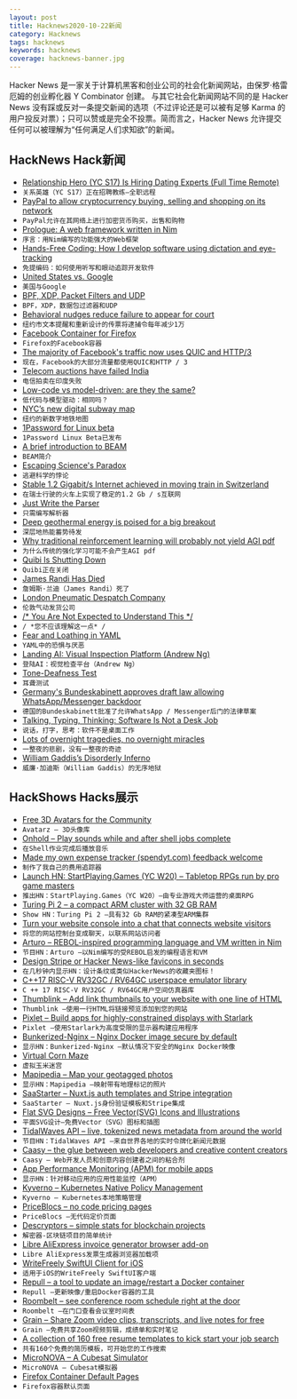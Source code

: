 ```yaml
---
layout: post
title: Hacknews2020-10-22新闻
category: Hacknews
tags: hacknews
keywords: hacknews
coverage: hacknews-banner.jpg
---
```


Hacker News 是一家关于计算机黑客和创业公司的社会化新闻网站，由保罗·格雷厄姆的创业孵化器 Y Combinator 创建。
与其它社会化新闻网站不同的是 Hacker News 没有踩或反对一条提交新闻的选项（不过评论还是可以被有足够 Karma 的用户投反对票）；只可以赞或是完全不投票。简而言之，Hacker News 允许提交任何可以被理解为“任何满足人们求知欲”的新闻。

## HackNews Hack新闻


- [Relationship Hero (YC S17) Is Hiring Dating Experts (Full Time Remote)](https://relationshiphero.com/careers?role=coach)
- `关系英雄（YC S17）正在招聘教练–全职远程`
- [PayPal to allow cryptocurrency buying, selling and shopping on its network](https://www.reuters.com/article/paypal-cryptocurrency/paypal-to-allow-cryptocurrency-buying-selling-and-shopping-on-its-network-idINL1N2HB14U)
- `PayPal允许在其网络上进行加密货币购买，出售和购物`
- [Prologue: A web framework written in Nim](https://github.com/planety/prologue/releases/tag/v0.4.0)
- `序言：用Nim编写的功能强大的Web框架`
- [Hands-Free Coding: How I develop software using dictation and eye-tracking](https://joshwcomeau.com/accessibility/hands-free-coding/)
- `免提编码：如何使用听写和眼动追踪开发软件`
- [United States vs. Google](https://stratechery.com/2020/united-states-v-google/)
- `美国与Google`
- [BPF, XDP, Packet Filters and UDP](https://fly.io/blog/bpf-xdp-packet-filters-and-udp/)
- `BPF，XDP，数据包过滤器和UDP`
- [Behavioral nudges reduce failure to appear for court](https://science.sciencemag.org/content/early/2020/10/07/science.abb6591)
- `纽约市文本提醒和重新设计的传票将逮捕令每年减少1万`
- [Facebook Container for Firefox](https://www.mozilla.org/en-US/firefox/facebookcontainer/)
- `Firefox的Facebook容器`
- [The majority of Facebook's traffic now uses QUIC and HTTP/3](https://engineering.fb.com/networking-traffic/how-facebook-is-bringing-quic-to-billions/)
- `现在，Facebook的大部分流量都使用QUIC和HTTP / 3`
- [Telecom auctions have failed India](https://www.bloombergquint.com/global-economics/economics-nobel-prize-celebrates-auctions-that-failed-india)
- `电信拍卖在印度失败`
- [Low-code vs model-driven: are they the same?](https://modeling-languages.com/low-code-vs-model-driven/)
- `低代码与模型驱动：相同吗？`
- [NYC’s new digital subway map](https://www.curbed.com/2020/10/first-look-new-yorks-digital-subway-map-comes-alive-today.html)
- `纽约的新数字地铁地图`
- [1Password for Linux beta](https://blog.1password.com/1password-for-linux-beta-is-now-open/)
- `1Password Linux Beta已发布`
- [A brief introduction to BEAM](https://blog.erlang.org/a-brief-BEAM-primer/)
- `BEAM简介`
- [Escaping Science's Paradox](https://worksinprogress.co/issue/escaping-sciences-paradox/)
- `逃避科学的悖论`
- [Stable 1.2 Gigabit/s Internet achieved in moving train in Switzerland](https://www.swisscom.ch/en/about/news/2020/10/21-mehr-bandbreite-im-zug.html)
- `在瑞士行驶的火车上实现了稳定的1.2 Gb / s互联网`
- [Just Write the Parser](https://tiarkrompf.github.io/notes/?/just-write-the-parser/)
- `只需编写解析器`
- [Deep geothermal energy is poised for a big breakout](https://www.vox.com/energy-and-environment/2020/10/21/21515461/renewable-energy-geothermal-egs-ags-supercritical)
- `深层地热能蓄势待发`
- [Why traditional reinforcement learning will probably not yield AGI pdf](https://philpapers.org/archive/ALETAT-12.pdf)
- `为什么传统的强化学习可能不会产生AGI pdf`
- [Quibi Is Shutting Down](https://www.wsj.com/articles/quibi-weighs-shutting-down-as-problems-mount-11603301946)
- `Quibi正在关闭`
- [James Randi Has Died](https://web.randi.org/home/james-randi-has-died)
- `詹姆斯·兰迪（James Randi）死了`
- [London Pneumatic Despatch Company](https://en.wikipedia.org/wiki/London_Pneumatic_Despatch_Company)
- `伦敦气动发货公司`
- [/* You Are Not Expected to Understand This */](https://community.cadence.com/cadence_blogs_8/b/breakfast-bytes/posts/memorial-day)
- `/ *您不应该理解这一点* /`
- [Fear and Loathing in YAML](https://chrisshort.net/fear-and-loathing-in-yaml/)
- `YAML中的恐惧与厌恶`
- [Landing AI: Visual Inspection Platform (Andrew Ng)](https://landing.ai/landing-ai-unveils-ai-visual-inspection-platform-to-improve-quality-and-reduce-costs-for-manufacturers-worldwide/)
- `登陆AI：视觉检查平台（Andrew Ng）`
- [Tone-Deafness Test](https://www.themusiclab.org/quizzes/td)
- `耳聋测试`
- [Germany's Bundeskabinett approves draft law allowing WhatsApp/Messenger backdoor](https://www.afp.com/de/nachrichten/18/bundeskabinett-macht-weg-fuer-reform-des-verfassungsschutzrechts-frei-doc-8tj3dc1)
- `德国的Bundeskabinett批准了允许WhatsApp / Messenger后门的法律草案`
- [Talking, Typing, Thinking: Software Is Not a Desk Job](https://daniel.fone.net.nz/blog/2020/10/21/talking-typing-thinking-software-is-not-a-desk-job/)
- `说话，打字，思考：软件不是桌面工作`
- [Lots of overnight tragedies, no overnight miracles](https://www.collaborativefund.com/blog/lots-of-overnight-tragedies-no-overnight-miracles/)
- `一整夜的悲剧，没有一整夜的奇迹`
- [William Gaddis’s Disorderly Inferno](https://www.theparisreview.org/blog/2020/10/19/william-gaddiss-disorderly-inferno/)
- `威廉·加迪斯（William Gaddis）的无序地狱`


## HackShows Hacks展示

- [ Free 3D Avatars for the Community](https://www.avatarz.design/)
- `Avatarz – 3D头像库`
- [ Onhold – Play sounds while and after shell jobs complete](https://github.com/alexdelorenzo/onhold)
- `在Shell作业完成后播放音乐`
- [ Made my own expense tracker (spendyt.com) feedback welcome](https://www.spendyt.com)
- `制作了我自己的费用追踪器`
- [Launch HN: StartPlaying.Games (YC W20) – Tabletop RPGs run by pro game masters](https://startplaying.games/)
- `推出HN：StartPlaying.Games（YC W20）–由专业游戏大师运营的桌面RPG`
- [ Turing Pi 2 – a compact ARM cluster with 32 GB RAM](https://turingpi.com/turing-pi-2/)
- `Show HN：Turing Pi 2 –具有32 Gb RAM的紧凑型ARM集群`
- [ Turn your website console into a chat that connects website visitors](https://www.consolechat.io)
- `将您的网站控制台变成聊天，以联系网站访问者`
- [ Arturo – REBOL-inspired programming language and VM written in Nim](https://github.com/arturo-lang)
- `节目HN：Arturo –以Nim编写的受REBOL启发的编程语言和VM`
- [ Design Stripe or Hacker News-like favicons in seconds](https://formito.com/tools/favicon)
- `在几秒钟内显示HN：设计条纹或类似HackerNews的收藏夹图标！`
- [ C++17 RISC-V RV32GC / RV64GC userspace emulator library](https://github.com/fwsGonzo/libriscv)
- `C ++ 17 RISC-V RV32GC / RV64GC用户空间仿真器库`
- [ Thumblink – Add link thumbnails to your website with one line of HTML](https://thumblink.com/?hn)
- `Thumblink –使用一行HTML将链接预览添加到您的网站`
- [ Pixlet – Build apps for highly-constrained displays with Starlark](https://github.com/tidbyt/pixlet)
- `Pixlet –使用Starlark为高度受限的显示器构建应用程序`
- [ Bunkerized-Nginx – Nginx Docker image secure by default](https://github.com/bunkerity/bunkerized-nginx)
- `显示HN：Bunkerized-Nginx –默认情况下安全的Nginx Docker映像`
- [ Virtual Corn Maze](http://noisyowl.com/corn/)
- `虚拟玉米迷宫`
- [ Mapipedia – Map your geotagged photos](https://mapipedia.com/)
- `显示HN：Mapipedia –映射带有地理标记的照片`
- [ SaaStarter – Nuxt.js auth templates and Stripe integration](https://saastarter.com/)
- `SaaStarter – Nuxt.js身份验证模板和Stripe集成`
- [ Flat SVG Designs – Free Vector(SVG) Icons and Illustrations](https://flat-svg-designs.net/en/)
- `平面SVG设计–免费Vector（SVG）图标和插图`
- [ TidalWaves API – live, tokenized news metadata from around the world](https://tidalwaves.io)
- `节目HN：TidalWaves API –来自世界各地的实时令牌化新闻元数据`
- [ Caasy – the glue between web developers and creative content creators](https://caasy.io)
- `Caasy – Web开发人员和创意内容创建者之间的粘合剂`
- [ App Performance Monitoring (APM) for mobile apps](https://instabug.com/product/app-performance-monitoring)
- `显示HN：针对移动应用的应用性能监控（APM）`
- [ Kyverno – Kubernetes Native Policy Management](https://kyverno.io/)
- `Kyverno – Kubernetes本地策略管理`
- [ PriceBlocs – no code pricing pages](https://priceblocs.com/)
- `PriceBlocs –无代码定价页面`
- [ Descryptors – simple stats for blockchain projects](https://descryptors.io)
- `解密器-区块链项目的简单统计`
- [ Libre AliExpress invoice generator browser add-on](https://addons.mozilla.org/en-US/firefox/addon/aliexpress-invoice-generator/)
- `Libre AliExpress发票生成器浏览器加载项`
- [ WriteFreely SwiftUI Client for iOS](https://github.com/writeas/writefreely-swiftui-multiplatform)
- `适用于iOS的WriteFreely SwiftUI客户端`
- [ Repull – a tool to update an image/restart a Docker container](https://github.com/jdevelop/repull)
- `Repull –更新映像/重启Docker容器的工具`
- [ Roombelt – see conference room schedule right at the door](https://roombelt.com)
- `Roombelt –在门口查看会议室时间表`
- [ Grain – Share Zoom video clips, transcripts, and live notes for free](https://grain.co)
- `Grain –免费共享Zoom视频剪辑，成绩单和实时笔记`
- [ A collection of 160 free resume templates to kick start your job search](https://www.freesumes.com/free-resume-templates-for-ms-word/)
- `共有160个免费的简历模板，可开始您的工作搜索`
- [ MicroNOVA – A Cubesat Simulator](https://shop.exodusorbitals.com/product/micronova-cubesat-simulator/)
- `MicroNOVA – Cubesat模拟器`
- [ Firefox Container Default Pages](https://addons.mozilla.org/en-US/firefox/addon/container-default-pages/)
- `Firefox容器默认页面`

